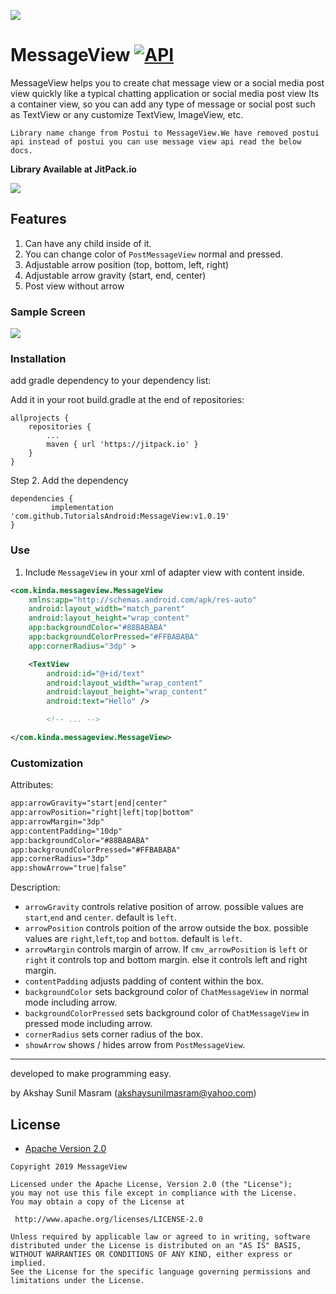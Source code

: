![](https://github.com/TutorialsAndroid/MessageView/blob/master/messageViewLogo.png)

# MessageView [![API](https://img.shields.io/badge/API-15%2B-brightgreen.svg?style=flat)](https://android-arsenal.com/api?level=15) 

MessageView helps you to create chat message view or a social media post view quickly like a typical chatting application or social media post view
Its a container view, so you can add any type of message or social post such as TextView or any customize TextView, ImageView, etc.

`Library name change from Postui to MessageView.We have removed postui api instead of postui you can use message view api read the below docs.`

**Library Available at JitPack.io**

[![](https://jitpack.io/v/TutorialsAndroid/MessageView.svg)](https://jitpack.io/#TutorialsAndroid/MessageView)

## Features
1. Can have any child inside of it.
2. You can change color of `PostMessageView` normal and pressed.
3. Adjustable arrow position (top, bottom, left, right)
4. Adjustable arrow gravity (start, end, center)
5. Post view without arrow

### Sample Screen
![](https://github.com/TutorialsAndroid/MessageView/blob/master/art/device-2019-03-17-130446.png)

### Installation
add gradle dependency to your dependency list:

Add it in your root build.gradle at the end of repositories:

	allprojects {
		repositories {
			...
			maven { url 'https://jitpack.io' }
		}
	}
Step 2. Add the dependency

	dependencies {
	         implementation 'com.github.TutorialsAndroid:MessageView:v1.0.19'
	}

### Use
1. Include `MessageView` in your xml of adapter view with content inside.

``` xml
<com.kinda.messageview.MessageView
	xmlns:app="http://schemas.android.com/apk/res-auto"
    android:layout_width="match_parent"
    android:layout_height="wrap_content"
    app:backgroundColor="#88BABABA"
    app:backgroundColorPressed="#FFBABABA"
    app:cornerRadius="3dp" >

    <TextView
        android:id="@+id/text"
        android:layout_width="wrap_content"
        android:layout_height="wrap_content"
        android:text="Hello" />

        <!-- ... -->

</com.kinda.messageview.MessageView>
```

### Customization
Attributes:

``` xml
app:arrowGravity="start|end|center"
app:arrowPosition="right|left|top|bottom"
app:arrowMargin="3dp"
app:contentPadding="10dp"
app:backgroundColor="#88BABABA"
app:backgroundColorPressed="#FFBABABA"
app:cornerRadius="3dp"
app:showArrow="true|false"
```

Description:


- `arrowGravity` controls relative position of arrow. possible values are `start`,`end` and `center`. default is `left`.
- `arrowPosition` controls poition of the arrow outside the box. possible values are `right`,`left`,`top` and `bottom`. default is `left`.
- `arrowMargin` controls margin of arrow. If `cmv_arrowPosition` is `left` or `right` it controls top and bottom margin. else it controls left and right margin.
- `contentPadding` adjusts padding of content within the box.
- `backgroundColor` sets background color of `ChatMessageView` in normal mode including arrow.
- `backgroundColorPressed` sets background color of `ChatMessageView` in pressed mode including arrow.
- `cornerRadius` sets corner radius of the box.
- `showArrow` shows / hides arrow from `PostMessageView`.

----
developed to make programming easy.

by Akshay Sunil Masram (akshaysunilmasram@yahoo.com)

## License

* [Apache Version 2.0](http://www.apache.org/licenses/LICENSE-2.0.html)

```
Copyright 2019 MessageView

Licensed under the Apache License, Version 2.0 (the "License");
you may not use this file except in compliance with the License.
You may obtain a copy of the License at

 http://www.apache.org/licenses/LICENSE-2.0

Unless required by applicable law or agreed to in writing, software
distributed under the License is distributed on an "AS IS" BASIS,
WITHOUT WARRANTIES OR CONDITIONS OF ANY KIND, either express or implied.
See the License for the specific language governing permissions and
limitations under the License.
